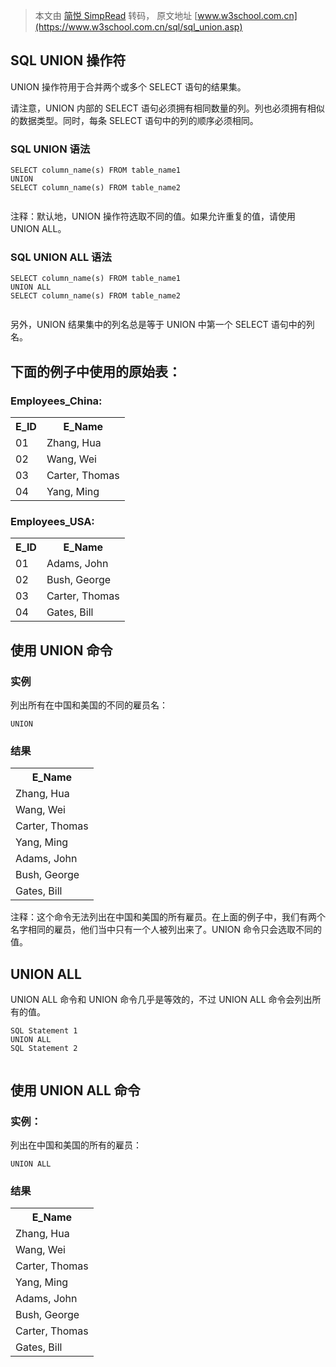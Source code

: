> 本文由 [简悦 SimpRead](http://ksria.com/simpread/) 转码， 原文地址 [www.w3school.com.cn](https://www.w3school.com.cn/sql/sql_union.asp)

SQL UNION 操作符
-------------

UNION 操作符用于合并两个或多个 SELECT 语句的结果集。

请注意，UNION 内部的 SELECT 语句必须拥有相同数量的列。列也必须拥有相似的数据类型。同时，每条 SELECT 语句中的列的顺序必须相同。

### SQL UNION 语法

```
SELECT column_name(s) FROM table_name1
UNION
SELECT column_name(s) FROM table_name2


```

注释：默认地，UNION 操作符选取不同的值。如果允许重复的值，请使用 UNION ALL。

### SQL UNION ALL 语法

```
SELECT column_name(s) FROM table_name1
UNION ALL
SELECT column_name(s) FROM table_name2


```

另外，UNION 结果集中的列名总是等于 UNION 中第一个 SELECT 语句中的列名。

下面的例子中使用的原始表：
-------------

### Employees_China:

<table><tbody><tr><th>E_ID</th><th>E_Name</th></tr><tr><td>01</td><td>Zhang, Hua</td></tr><tr><td>02</td><td>Wang, Wei</td></tr><tr><td>03</td><td>Carter, Thomas</td></tr><tr><td>04</td><td>Yang, Ming</td></tr></tbody></table>

### Employees_USA:

<table><tbody><tr><th>E_ID</th><th>E_Name</th></tr><tr><td>01</td><td>Adams, John</td></tr><tr><td>02</td><td>Bush, George</td></tr><tr><td>03</td><td>Carter, Thomas</td></tr><tr><td>04</td><td>Gates, Bill</td></tr></tbody></table>

使用 UNION 命令
-----------

### 实例

列出所有在中国和美国的不同的雇员名：

```
UNION

```

### 结果

<table><tbody><tr><th>E_Name</th></tr><tr><td>Zhang, Hua</td></tr><tr><td>Wang, Wei</td></tr><tr><td>Carter, Thomas</td></tr><tr><td>Yang, Ming</td></tr><tr><td>Adams, John</td></tr><tr><td>Bush, George</td></tr><tr><td>Gates, Bill</td></tr></tbody></table>

注释：这个命令无法列出在中国和美国的所有雇员。在上面的例子中，我们有两个名字相同的雇员，他们当中只有一个人被列出来了。UNION 命令只会选取不同的值。

UNION ALL
---------

UNION ALL 命令和 UNION 命令几乎是等效的，不过 UNION ALL 命令会列出所有的值。

```
SQL Statement 1
UNION ALL
SQL Statement 2


```

使用 UNION ALL 命令
---------------

### 实例：

列出在中国和美国的所有的雇员：

```
UNION ALL

```

### 结果

<table><tbody><tr><th>E_Name</th></tr><tr><td>Zhang, Hua</td></tr><tr><td>Wang, Wei</td></tr><tr><td>Carter, Thomas</td></tr><tr><td>Yang, Ming</td></tr><tr><td>Adams, John</td></tr><tr><td>Bush, George</td></tr><tr><td>Carter, Thomas</td></tr><tr><td>Gates, Bill</td></tr></tbody></table>